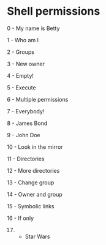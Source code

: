 # Shell permissions

0 - My name is Betty

1 - Who am I

2 - Groups

3 - New owner

4 - Empty!

5 - Execute 

6 - Multiple permissions

7 - Everybody!

8 - James Bond

9 - John Doe

10 - Look in the mirror

11 - Directories

12 - More directories

13 - Change group

14 - Owner and group

15 - Symbolic links

16 - If only

17. - Star Wars
